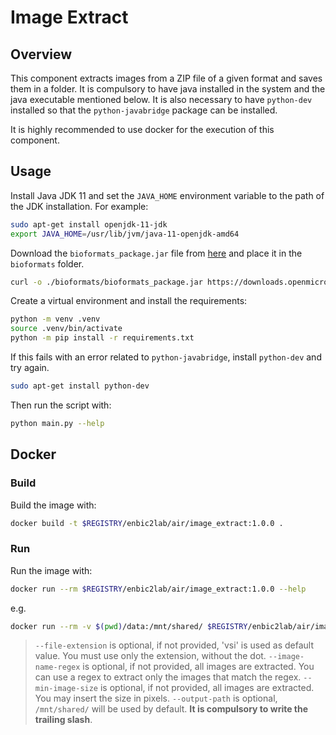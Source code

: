 # Image Extract

## Overview
This component extracts images from a ZIP file of a given format and saves them in a folder. It is compulsory to have java installed in the system and the java executable mentioned below. It is also necessary to have `python-dev` installed so that the `python-javabridge` package can be installed.

It is highly recommended to use docker for the execution of this component.

## Usage
Install Java JDK 11 and set the `JAVA_HOME` environment variable to the path of the JDK installation. For example:

```sh
sudo apt-get install openjdk-11-jdk
export JAVA_HOME=/usr/lib/jvm/java-11-openjdk-amd64
```

Download the `bioformats_package.jar` file from [here](https://downloads.openmicroscopy.org/bio-formats/6.5.1/artifacts/bioformats_package.jar) and place it in the `bioformats` folder.

```sh
curl -o ./bioformats/bioformats_package.jar https://downloads.openmicroscopy.org/bio-formats/6.9.1/artifacts/bioformats_package.jar
```

Create a virtual environment and install the requirements:

```sh
python -m venv .venv
source .venv/bin/activate
python -m pip install -r requirements.txt
```

If this fails with an error related to `python-javabridge`, install `python-dev` and try again.

```sh
sudo apt-get install python-dev
```

Then run the script with:
```sh
python main.py --help
```

## Docker

### Build
Build the image with:

```sh
docker build -t $REGISTRY/enbic2lab/air/image_extract:1.0.0 .
```

### Run
Run the image with:

```sh
docker run --rm $REGISTRY/enbic2lab/air/image_extract:1.0.0 --help
```

e.g.
```sh
docker run --rm -v $(pwd)/data:/mnt/shared/ $REGISTRY/enbic2lab/air/image_extract:1.0.0 --filepath /mnt/shared/sampleImages.zip --file-extension vsi --image-name-regex "" --min-image-size 10000
```
> `--file-extension` is optional, if not provided, 'vsi' is used as default value. You must use only the extension, without the dot.
> `--image-name-regex` is optional, if not provided, all images are extracted. You can use a regex to extract only the images that match the regex.
> `--min-image-size` is optional, if not provided, all images are extracted. You may insert the size in pixels.
> `--output-path` is optional, `/mnt/shared/` will be used by default. **It is compulsory to write the trailing slash**.
